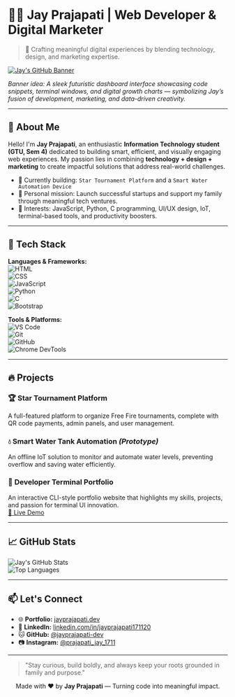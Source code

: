 # 👨‍💻 Jay Prajapati | Web Developer & Digital Marketer

> 🚀 Crafting meaningful digital experiences by blending technology, design, and marketing expertise.

[![Jay's GitHub Banner](https://raw.githubusercontent.com/jayprajapati-dev/jayprajapati-dev.github.io/main/images/preview.png)](https://jayprajapati-dev.github.io)

*Banner idea: A sleek futuristic dashboard interface showcasing code snippets, terminal windows, and digital growth charts — symbolizing Jay’s fusion of development, marketing, and data-driven creativity.*

---

## 💼 About Me

Hello! I'm **Jay Prajapati**, an enthusiastic **Information Technology student (GTU, Sem 4)** dedicated to building smart, efficient, and visually engaging web experiences. My passion lies in combining **technology + design + marketing** to create impactful solutions that address real-world challenges.

- 🔭 Currently building: `Star Tournament Platform` and a `Smart Water Automation Device`
- 🎯 Personal mission: Launch successful startups and support my family through meaningful tech ventures.
- 🧠 Interests: JavaScript, Python, C programming, UI/UX design, IoT, terminal-based tools, and productivity boosters.

---

## 🚀 Tech Stack

**Languages & Frameworks:**  
![HTML](https://img.shields.io/badge/-HTML5-E34F26?logo=html5&logoColor=white)  
![CSS](https://img.shields.io/badge/-CSS3-1572B6?logo=css3&logoColor=white)  
![JavaScript](https://img.shields.io/badge/-JavaScript-F7DF1E?logo=javascript&logoColor=black)  
![Python](https://img.shields.io/badge/-Python-3776AB?logo=python&logoColor=white)  
![C](https://img.shields.io/badge/-C-A8B9CC?logo=c&logoColor=black)  
![Bootstrap](https://img.shields.io/badge/-Bootstrap-7952B3?logo=bootstrap&logoColor=white)

**Tools & Platforms:**  
![VS Code](https://img.shields.io/badge/-VSCode-007ACC?logo=visual-studio-code&logoColor=white)  
![Git](https://img.shields.io/badge/-Git-F05032?logo=git&logoColor=white)  
![GitHub](https://img.shields.io/badge/-GitHub-181717?logo=github&logoColor=white)  
![Chrome DevTools](https://img.shields.io/badge/-DevTools-4285F4?logo=google-chrome&logoColor=white)

---

## 🔥 Projects

### 🏆 **Star Tournament Platform**  
A full-featured platform to organize Free Fire tournaments, complete with QR code payments, admin panels, and user management.

### 💧 **Smart Water Tank Automation** *(Prototype)*  
An offline IoT solution to monitor and automate water levels, preventing overflow and saving water efficiently.

### 🎯 **Developer Terminal Portfolio**  
An interactive CLI-style portfolio website that highlights my skills, projects, and passion for terminal UI innovation.  
[🔗 Live Demo](https://jayprajapati-dev.github.io)

---

## 📈 GitHub Stats

![Jay's GitHub Stats](https://github-readme-stats.vercel.app/api?username=jayprajapati-dev&show_icons=true&theme=radical)  
![Top Languages](https://github-readme-stats.vercel.app/api/top-langs/?username=jayprajapati-dev&layout=compact&theme=radical)

---

## 📫 Let's Connect

- 🌐 **Portfolio:** [jayprajapati.dev](https://jayprajapati-dev.github.io)  
- 💼 **LinkedIn:** [linkedin.com/in/jayprajapati171120](https://linkedin.com/in/jayprajapati171120)  
- 🐱 **GitHub:** [@jayprajapati-dev](https://github.com/jayprajapati-dev)  
- 📷 **Instagram:** [@prajapati_jay_1711](https://instagram.com/prajapati_jay_1711)

---

> "Stay curious, build boldly, and always keep your roots grounded in family and purpose."

<div align="center">
  Made with ❤️ by <strong>Jay Prajapati</strong> — Turning code into meaningful impact.
</div>